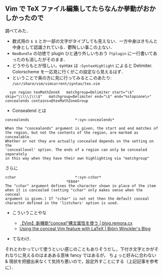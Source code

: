 Vim で TeX ファイル編集してたらなんか挙動がおかしかったので
-----------------------------------------------------------

調べてみた．

* 数式用の `$ $` とか一部の文字がタイプしても見えない．一方中身はきちんと中身として認識されている．鬱陶しい事この上ない．
* `NeoBundle` の功徳で plugin ひと通り外しいちおう `ftplugin` に一行書いてあったのも消したがそのまま．
* どうやらもとが怪しい，syntax は `:SyntaxHighlight` によると Delimiter. Colorscheme を一応見に行くがこの設定なら見えるはず．
* ということで奥の方に見に行ってみるとこのあたり: `/usr/share/vim/vimcurrent/syntax/tex.vim`

```Vim
  syn region texMathZoneX	matchgroup=Delimiter start="\$" skip="\\\\\|\\\$"	matchgroup=Delimiter end="\$" end="%stopzone\>"		concealends contains=@texMathZoneGroup
```

* Consealend とは

```
concealends						*:syn-concealends*

When the "concealends" argument is given, the start and end matches of
the region, but not the contents of the region, are marked as concealable.
Whether or not they are actually concealed depends on the setting on the
'conceallevel' option. The ends of a region can only be concealed separately
in this way when they have their own highlighting via "matchgroup"
```

さらに

```
cchar							*:syn-cchar*
							*E844*
The "cchar" argument defines the character shown in place of the item
when it is concealed (setting "cchar" only makes sense when the conceal
argument is given.) If "cchar" is not set then the default conceal
character defined in the 'listchars' option is used. 
```

* こういうことやな 
  - [【Vim】新機能“conceal”構文属性を使う | blog.remora.cx](http://blog.remora.cx/2011/02/use-vim-conceal.html)
  - [Using the conceal Vim feature with LaTeX | Björn Winckler's Blog](http://b4winckler.wordpress.com/2010/08/07/using-the-conceal-vim-feature-with-latex/)

* てなわけ．

それとわかっていて使うといい感じのこともありそうだし，下付き文字とかがそれなりに見えるのはまあある意味 fancy ではあるが，
ちょっと好みに合わない & 現状を把握出来なくて気持ち悪いので，設定外すことにする（上記記事を参考に）．
